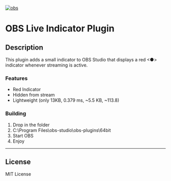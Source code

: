 <a href="https://ibb.co/nqzKrFQ2"><img src="https://i.ibb.co/rK4XkV5P/obs.jpg" alt="obs" border="0" /></a>

# OBS Live Indicator Plugin

## Description
This plugin adds a small indicator to OBS Studio that displays a red <●> indicator whenever streaming is active.

### Features
- Red Indicator
- Hidden from stream
- Lightweight (only 13KB, 0.379 ms, ~5.5 KB, ~113.8)

### Building
1. Drop in the folder
2. C:\Program Files\obs-studio\obs-plugins\64bit
3. Start OBS
4. Enjoy

---

## License

MIT License

